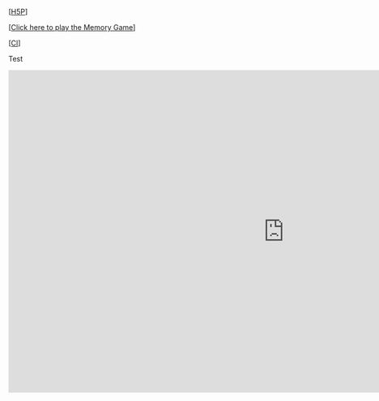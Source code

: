 [[H5P](https://h5p.com/)]







[[Click here to play the Memory Game](https://erbhk.h5p.com/content/1291817583937288549)]

[[Cl](https://h5p.com/)]

Test
<iframe src="https://erbhk.h5p.com/content/1291817583937288549/embed" aria-label="memory game" width="1088" height="637" frameborder="0" allowfullscreen="allowfullscreen" allow="autoplay *; geolocation *; microphone *; camera *; midi *; encrypted-media *"></iframe><script src="https://erbhk.h5p.com/js/h5p-resizer.js" charset="UTF-8"></script>



<script src="https://erbhk.h5p.com/js/h5p-resizer.js" charset="UTF-8"></script>


